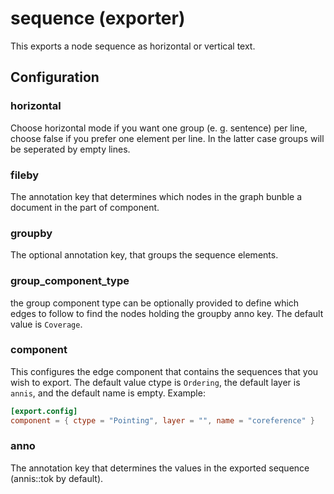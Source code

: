 # sequence (exporter)

This exports a node sequence as horizontal or vertical text.

## Configuration

###  horizontal

Choose horizontal mode if you want one group (e. g. sentence) per line,
choose false if you prefer one element per line.
In the latter case groups will be seperated by empty lines.

###  fileby

The annotation key that determines which nodes in the graph bunble a document in the part of component.

###  groupby

The optional annotation key, that groups the sequence elements.

###  group_component_type

the group component type can be optionally provided to define which edges to follow
to find the nodes holding the groupby anno key. The default value is `Coverage`.

###  component

This configures the edge component that contains the sequences that you wish to export.
The default value ctype is `Ordering`, the default layer is `annis`, and the default
name is empty.
Example:
```toml
[export.config]
component = { ctype = "Pointing", layer = "", name = "coreference" }
```

###  anno

The annotation key that determines the values in the exported sequence (annis::tok by default).

